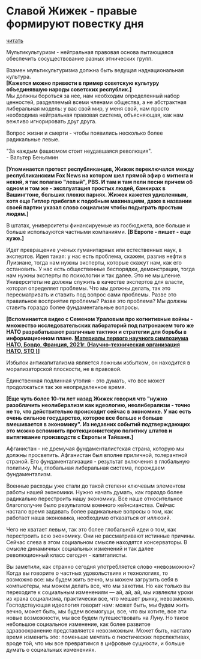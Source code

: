 # Славой Жижек - правые формируют повестку дня

[читать](https://moreknig.org/reader/89836/)

Мультикультуризм - нейтральная правовая основа пытающаяся
обеспечить сосуществование разных этнических групп.

Взамен мультикультуризма должна быть ведущая наднациональная 
культура. <br>
**[Кажется можно привести в пример 
советскую культуру объединявшую народы советских республик.]** <br>
Мы должны бороться за нее, нам необходим определенный набор
ценностей, разделяемый всеми членами общества, а не абстрактная
либеральная модель: у вас свой мир, у меня свой, нам просто
необходима нейтральная правовая система, объясняющая, как
нам вежливо игнорировать друг друга.

Вопрос жизни и смерти - чтобы появились несколько более
радикальные левые.

"За каждым фашизмом стоит неудавшаяся революция". <br>
\- Вальтер Беньямин

**[Упоминается протест республиканцев, Жижек переключался
между республиканским Fox News на котором шел прямой 
эфир с митинга и некий, я так полагаю "левый", PBS. 
И там и там пели песни причем об одном и том же - 
эксплуатация простых людей, банкирах в Вашингтоне,
больших плохих парнях. Жижек кажется удивленным, хотя
еще Гитлер прибегал к подобным махинациям, даже в названии
своей партии указал слово социализм чтобы подыграть простым
людям.]**

В штатах, университеты финансируемые из госбюджета, все
больше и больше используются частными компаниями. 
**[В Европе - пишет - еще хуже.]** 

Идет превращение ученых гуманитарных или естественных наук,
в экспертов. Идея такая: у нас есть проблема, скажем, разлив
нефти в Луизиане, тогда нам нужны эксперты, которые скажут
нам, как его остановить. У нас есть общественные беспорядки,
демонстрации, тогда нам нужны эксперты по психологии и так
далее. Это не мышление. Университеты не должны служить в
качестве экспертов для власти, которая определяет проблемы.
Что мы должны делать, так это пересматривать и ставить под 
вопрос сами проблемы. Разве это правильное восприятие 
проблемы? Разве это проблема? Мы должны ставить гораздо 
более фундаментальные вопросы.

**[Вспоминается видео с Семеном Ураловым про когнитивные
войны - множество исследовательских лабораторий под 
патронажем того же НАТО разрабатывают различные тактики и
стратегии для борьбы в информационном плане.
[Материалы первого научного симпозиума НАТО, Бордо, Франция, 2021г. (Научно-техническая организация НАТО, STO )](https://www.innovationhub-act.org/sites/default/files/2022-03/Cognitive%20Warfare%20Symposium%20-%20ENSC%20-%20March%202022%20Publication.pdf)]**

Избыток антикапитализма является ложным избытком, он 
находится в морализаторской плоскости, не в правовой.

Единственная подлинная утопия - это думать, что все может
продолжаться так же неопределенное время.

**[Еще чуть более 10-ти лет назад Жижек говорил что
"нужно разоблачить неолиберализм как идеологию, неолиберализм -
точно не то, что действительно происходит сейчас в экономике.
У нас есть очень сильное государство, которое все больше
и больше вмешивается в экономику".
Из недавних событий подтверждающих это можно
вспомнить протекционистскую политику штатов
и вытягивание производств с Европы и Тайваня.]**

Афганистан - не дремучая фундаменталистская страна, которую
мы должны просветить. Афганистан был вполне приличной,
толерантной страной. Его фундаментализация - результат
включения в глобальную политику. Мы, глобальная либеральная
система, порождаем фундаментализм.

Военные расходы уже стали до такой степени ключевым
элементом работы нашей экономики. Нужно начать думать, как
гораздо более радикально перестроить нашу экономику.
Все наше относительное благополучие было результатом военного
кейнсианства. Сейчас настало время задавать более 
радикальные вопросы о том, как работает наша экономика,
необходимо отказаться от иллюзий.

Чего не хватает левым, так это более глобальной идеи о том,
как перестроить всю экономику. Они не рассматривают 
истинные причины. Сейчас слева в этом социальном смысле
находятся консерваторы. В смысле динамичных социальных 
изменений и так далее революционный класс сегодня -
капиталисты.

Вы заметили, как странно сегодня употребляется слово
«невозможно»? Когда вы говорите о частных удовольствиях 
и технологиях, то возможно все: мы будем жить вечно, мы 
можем загрузить себя в компьютеры, мы можем делать все,
что мы захотим. Но как только вы переходите к социальным 
изменениям — ай, ай, ай, мы извлекли уроки из краха 
социализма, практически все, что мешает рынку, невозможно.
Господствующая идеология говорит нам: может быть, мы
будем жить вечно, может быть, мы будем всемогущи, все, 
что вы хотите, все эти новые возможности, мы все будем 
путешествовать на Луну. Но такое небольшое социальное 
изменение, как более развитое здравоохранение 
представляется невозможным. Может быть, настало время 
изменить это: поменьше мечтать о гностических
перспективах, вроде той, что мы все превратимся в 
цифровые сущности, и больше думать о социальных изменениях.